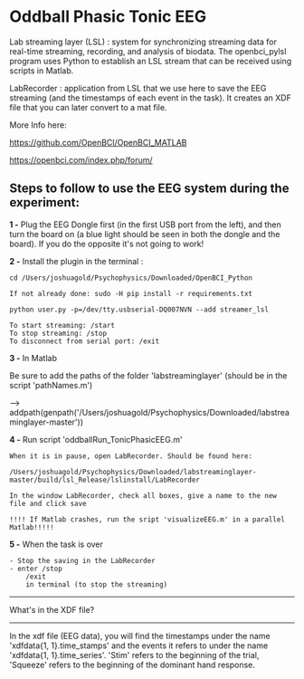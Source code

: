 # Oddball Phasic Tonic EEG


Lab streaming layer (LSL) : system for synchronizing streaming data for real-time streaming, recording, and analysis of biodata. The openbci_pylsl program uses Python to establish an LSL stream that can be received using scripts in Matlab. 

LabRecorder : application from LSL that we use here to save the EEG streaming (and the timestamps of each event in the task). It creates an XDF file that you can later convert to a mat file.

More Info here:

https://github.com/OpenBCI/OpenBCI_MATLAB

https://openbci.com/index.php/forum/


## Steps to follow to use the EEG system during the experiment:


__1 -__ Plug the EEG Dongle first (in the first USB port from the left), and then turn the board on (a blue light should be seen in 
both the dongle and the board). If you do the opposite it's not going to work!

__2 -__ Install the plugin in the terminal : 

    cd /Users/joshuagold/Psychophysics/Downloaded/OpenBCI_Python 

    If not already done: sudo -H pip install -r requirements.txt

    python user.py -p=/dev/tty.usbserial-DQ007NVN --add streamer_lsl

    To start streaming: /start
    To stop streaming: /stop
    To disconnect from serial port: /exit


__3 -__  In Matlab

Be sure to add the paths of the folder 'labstreaminglayer' (should be in the script 'pathNames.m')

--> addpath(genpath('/Users/joshuagold/Psychophysics/Downloaded/labstreaminglayer-master'))

__4 -__ Run script 'oddballRun_TonicPhasicEEG.m'

	When it is in pause, open LabRecorder. Should be found here:

	/Users/joshuagold/Psychophysics/Downloaded/labstreaminglayer-master/build/lsl_Release/lslinstall/LabRecorder 
	
	In the window LabRecorder, check all boxes, give a name to the new file and click save
	
	!!!! If Matlab crashes, run the sript 'visualizeEEG.m' in a parallel Matlab!!!!!


__5 -__ When the task is over

	- Stop the saving in the LabRecorder
	- enter /stop
		/exit
		in terminal (to stop the streaming)

_______________________
What's in the XDF file?
_______________________

In the xdf file (EEG data), you will find the timestamps under the name 'xdfdata{1, 1}.time_stamps' and the events it refers to under the name 'xdfdata{1, 1}.time_series'. 'Stim' refers to the beginning of the trial, 'Squeeze' refers to the beginning of the dominant hand response.


